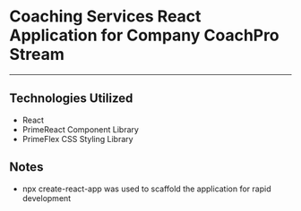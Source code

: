 # Coaching Services React Application for Company CoachPro Stream
----

## Technologies Utilized
- React
- PrimeReact Component Library
- PrimeFlex CSS Styling Library


## Notes
- npx create-react-app was used to scaffold the application for rapid development